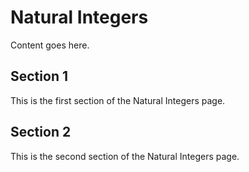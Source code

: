 # Natural Integers

Content goes here.

## Section 1

This is the first section of the Natural Integers page.

## Section 2

This is the second section of the Natural Integers page.

